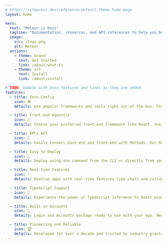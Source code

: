 ```yaml
---
# https://vitepress.dev/reference/default-theme-home-page
layout: home

hero:
  text: "Meteor.js Docs"
  tagline: "Documentation, resources, and API references to help you build and deploy with Meteor.js."
  image:
    src: /logo.png
    alt: Meteor
  actions:
    - theme: brand
      text: Get Started
      link: /about/what-is
    - theme: alt
      text: Install
      link: /about/install

# TODO: Update with Docs features and links as they are added
features:
  - title: Zero Config
    icon: 🛠️
    details: Use popular frameworks and tools right out-of-the-box. Focus on building features instead of configuring tools.

  - title: Front-end Agnostic
    icon: 🎨
    details: Choose your preferred front-end framework like React, VueJS, Blaze, Svelte, or Solid.

  - title: RPCs API
    icon: 📡
    details: Easily connect back-end and front-end with Methods. Our Remote Procedure Call (RPC) system

  - title: Easy to Deploy
    icon: 🚀
    details: Deploy using one command from the CLI or directly from your Git repository by using Meteor Cloud.

  - title: Real-time Features
    icon: ⚡
    details: Develop apps with real-time features like chats and collaborative apps with ease by using publications and subscriptions.

  - title: TypeScript Support
    icon: 📝
    details: Experience the power of TypeScript inference to boost productivity for your full-stack application.

  - title: Built-in Accounts
    icon: 👤
    details: Login and Accounts package ready to use with your app. Never rebuild an authentication system again.

  - title: Pioneering and Reliable
    icon: 🏆
    details: Developed for over a decade and trusted by industry giants. Alows you to build and scale efficiently.
---
```

